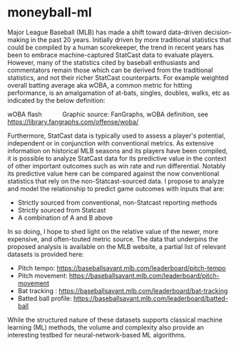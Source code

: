 # moneyball-ml

Major League Baseball (MLB) has made a shift toward data-driven decision-making in the past 20 years. Initially driven by more traditional statistics that could be compiled by a human scorekeeper, the trend in recent years has been to embrace machine-captured StatCast data to evaluate players. However, many of the statistics cited by baseball enthusiasts and commentators remain those which can be derived from the traditional statistics, and not their richer StatCast counterparts. For example weighted overall batting average aka wOBA, a common metric for hitting performance, is an amalgamation of at-bats, singles, doubles, walks, etc as indicated by the below definition:

wOBA flash 
      Graphic source: FanGraphs, wOBA definition, see https://library.fangraphs.com/offense/woba/

Furthermore, StatCast data is typically used to assess a player's potential, independent or in conjunction with conventional metrics. As extensive information on historical MLB seasons and its players have been compiled, it is possible to analyze StatCast data for its predictive value in the context of other important outcomes such as win rate and run differential. Notably its predictive value here can be compared against the now conventional statistics that rely on the non-Statcast-sourced data. I propose to analyze and model the relationship to predict game outcomes with inputs that are: 
- Strictly sourced from conventional, non-Statcast reporting methods
- Strictly sourced from Statcast
- A combination of A and B above

In so doing, I hope to shed light on the relative value of the newer, more expensive, and often-touted metric source. The data that underpins the proposed analysis is available on the MLB website, a partial list of relevant datasets is provided here: 
- Pitch tempo: https://baseballsavant.mlb.com/leaderboard/pitch-tempo
- Pitch movement: https://baseballsavant.mlb.com/leaderboard/pitch-movement
- Bat tracking : https://baseballsavant.mlb.com/leaderboard/bat-tracking
- Batted ball profile: https://baseballsavant.mlb.com/leaderboard/batted-ball

While the structured nature of these datasets supports classical machine learning (ML) methods, the volume and complexity also provide an interesting testbed for neural-network-based ML algorithms.